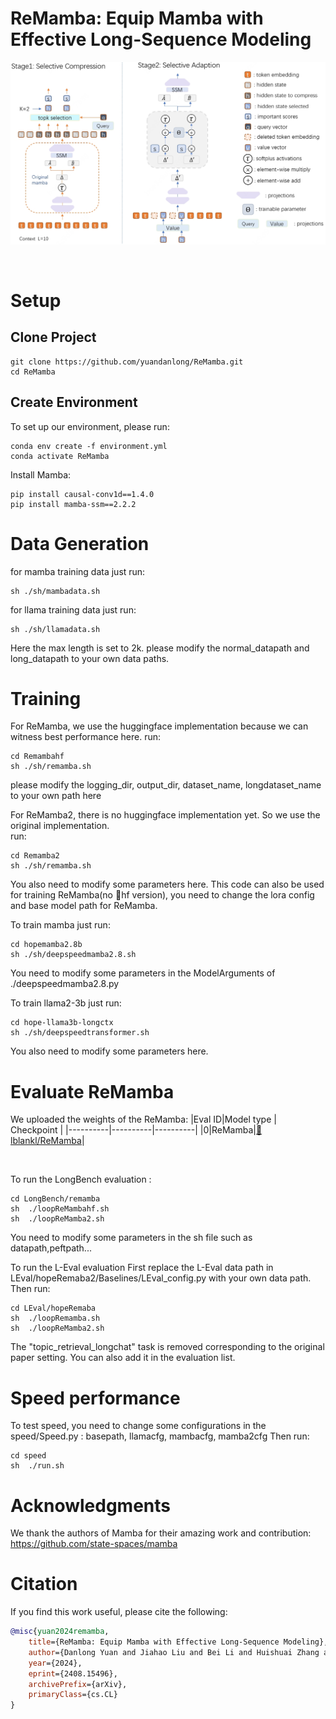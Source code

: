 # ReMamba: Equip Mamba with Effective Long-Sequence Modeling

<p align="center">


<a href="https://arxiv.org/abs/2408.15496"><img src="img/remamba.png"></a>

</p>




<br>

# Setup
## Clone Project
```
git clone https://github.com/yuandanlong/ReMamba.git
cd ReMamba
```

## Create Environment
To set up our environment, please run:
```
conda env create -f environment.yml
conda activate ReMamba
```

Install Mamba:
```
pip install causal-conv1d==1.4.0
pip install mamba-ssm==2.2.2
```
# Data Generation
for mamba training data just run: 
```
sh ./sh/mambadata.sh 
```

for llama training data just run: 
```
sh ./sh/llamadata.sh 
```
Here the max length is set to 2k.
please modify the normal_datapath and long_datapath to your own data paths.


# Training
For ReMamba, we use the huggingface implementation because we can witness best performance here.
run:
```
cd Remambahf
sh ./sh/remamba.sh 
```
please modify the logging_dir, output_dir, dataset_name, longdataset_name to your own path here


For ReMamba2, there is no huggingface implementation yet. So we use the original implementation.  
run:
```
cd Remamba2
sh ./sh/remamba.sh
```
You also need to modify some parameters here.
This code can also be used for training ReMamba(no 🤗hf version), you need to change the lora config and base model path for ReMamba.


To train mamba just run:
```
cd hopemamba2.8b
sh ./sh/deepspeedmamba2.8.sh
```
You need to modify some parameters in the ModelArguments of ./deepspeedmamba2.8.py

To train llama2-3b just run:
```
cd hope-llama3b-longctx
sh ./sh/deepspeedtransformer.sh
```
You also need to modify some parameters here.

# Evaluate ReMamba
We uploaded the weights of the ReMamba:
|Eval ID|Model type | Checkpoint | 
|----------|----------|----------|
|0|ReMamba|[🤗 lblankl/ReMamba](https://huggingface.co/lblankl/ReMamba)|

<br>

To run the LongBench evaluation :
```
cd LongBench/remamba
sh  ./loopReMambahf.sh
sh  ./loopReMamba2.sh
```
You need to modify some parameters in the sh file such as datapath,peftpath...

To run the L-Eval evaluation
First replace the L-Eval data path in LEval/hopeRemaba2/Baselines/LEval_config.py with your own data path.
Then run:
```
cd LEval/hopeRemaba
sh  ./loopRemamba.sh
sh  ./loopReMamba2.sh
```
The "topic_retrieval_longchat" task is removed corresponding to the original paper setting. You can also add it in the evaluation list.
<br>

# Speed performance
To test speed, you need to change some configurations in the speed/Speed.py : basepath, llamacfg, mambacfg, mamba2cfg
Then run:
```
cd speed
sh  ./run.sh
```


# Acknowledgments
We thank the authors of Mamba for their amazing work and contribution: https://github.com/state-spaces/mamba


# Citation
If you find this work useful, please cite the following:
```bibtex
@misc{yuan2024remamba,
    title={ReMamba: Equip Mamba with Effective Long-Sequence Modeling},
    author={Danlong Yuan and Jiahao Liu and Bei Li and Huishuai Zhang and Jingang Wang and Xunliang Cai and Dongyan Zhao},
    year={2024},
    eprint={2408.15496},
    archivePrefix={arXiv},
    primaryClass={cs.CL}
}
```

